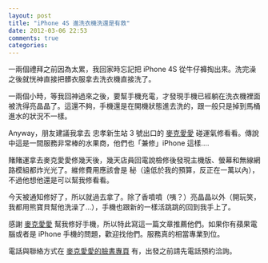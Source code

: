 ```yaml
---
layout: post
title: "iPhone 4S 進洗衣機洗還是有救"
date: 2012-03-06 22:53
comments: true
categories: 
---
```


一兩個禮拜之前因為太累，我回家時忘記把 iPhone 4S 從牛仔褲掏出來。洗完澡之後就恍神直接把髒衣服拿去洗衣機直接洗了。

一兩個小時，等我回神過來之後，要幫手機充電，才發現手機已經躺在洗衣機裡面被洗得亮晶晶了。這還不夠，手機還是在開機狀態進去洗的，跟一般只是掉到馬桶進水的狀況不一樣。

Anyway，朋友建議我拿去 忠孝新生站 3 號出口的 [麥克愛愛](https://www.facebook.com/MacLoveTaiwan) 碰運氣修看看。傳說中這是一間服務非常棒的水果商，他們也「兼修」iPhone 這樣....

賭賭運拿去麥克愛愛修幾天後，幾天店員回電說檢修後發現主機版、螢幕和無線網路模組都炸光光了。維修費用應該會是 秘（遠低於我的預算，反正在一萬以內），不過他想他還是可以幫我修看看。

今天被通知修好了，所以就過去拿了。除了香噴噴（咦？）亮晶晶以外（開玩笑，我都用熊寶貝幫他洗澡了...），手機也跟新的一樣活跳跳的回到我手上了。


感謝 [麥克愛愛](https://www.facebook.com/MacLoveTaiwan) 幫我修好手機，所以特此寫這一篇文章推薦他們。如果你有蘋果電腦或者是 iPhone 手機的問題，歡迎找他們。服務真的相當專業到位。

電話與聯絡方式在 [麥克愛愛的臉書專頁](https://www.facebook.com/MacLoveTaiwan) 有，出發之前請先電話預約洽詢。



